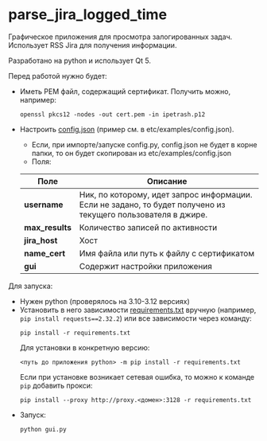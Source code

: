 # parse_jira_logged_time

Графическое приложения для просмотра залогированных задач.
Использует RSS Jira для получения информации.

Разработано на python и использует Qt 5.

Перед работой нужно будет:
  * Иметь PEM файл, содержащий сертификат. Получить можно, например:
    ```
    openssl pkcs12 -nodes -out cert.pem -in ipetrash.p12
    ```
  * Настроить [config.json](etc/examples/config.json) (пример см. в etc/examples/config.json).
    * Если, при импорте/запуске config.py, config.json не будет в корне папки, то он будет скопирован из etc/examples/config.json
    * Поля:
  
    | Поле            | Описание                                                                                                          |
    |-----------------|-------------------------------------------------------------------------------------------------------------------|
    | **username**    | Ник, по которому, идет запрос информации.<br/>Если не задано, то будет получено из текущего пользователя в джире. |
    | **max_results** | Количество записей по активности                                                                                  |
    | **jira_host**   | Хост                                                                                                              |
    | **name_cert**   | Имя файла или путь к файлу с сертификатом                                                                         |
    | **gui**         | Содержит настройки приложения                                                                                     |

Для запуска:
  * Нужен python (проверялось на 3.10-3.12 версиях)
  * Установить в него зависимости [requirements.txt](requirements.txt) вручную (например, `pip install requests==2.32.2`) или все зависимости через команду:
    ```
    pip install -r requirements.txt
    ```
    Для установки в конкретную версию:
    ```
    <путь до приложения python> -m pip install -r requirements.txt
    ```
	Если при установке возникает сетевая ошибка, то можно к команде `pip` добавить прокси:
	```
	pip install --proxy http://proxy.<домен>:3128 -r requirements.txt
	```
  * Запуск:
    ```
    python gui.py
